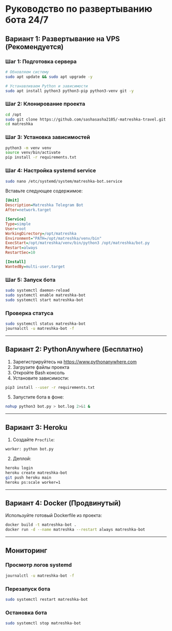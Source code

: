 # Руководство по развертыванию бота 24/7

## Вариант 1: Развертывание на VPS (Рекомендуется)

### Шаг 1: Подготовка сервера
```bash
# Обновляем систему
sudo apt update && sudo apt upgrade -y

# Устанавливаем Python и зависимости
sudo apt install python3 python3-pip python3-venv git -y
```

### Шаг 2: Клонирование проекта
```bash
cd /opt
sudo git clone https://github.com/sashasasha2105/-matreshka-travel.git matreshka
cd matreshka
```

### Шаг 3: Установка зависимостей
```bash
python3 -m venv venv
source venv/bin/activate
pip install -r requirements.txt
```

### Шаг 4: Настройка systemd service
```bash
sudo nano /etc/systemd/system/matreshka-bot.service
```

Вставьте следующее содержимое:
```ini
[Unit]
Description=Matreshka Telegram Bot
After=network.target

[Service]
Type=simple
User=root
WorkingDirectory=/opt/matreshka
Environment="PATH=/opt/matreshka/venv/bin"
ExecStart=/opt/matreshka/venv/bin/python3 /opt/matreshka/bot.py
Restart=always
RestartSec=10

[Install]
WantedBy=multi-user.target
```

### Шаг 5: Запуск бота
```bash
sudo systemctl daemon-reload
sudo systemctl enable matreshka-bot
sudo systemctl start matreshka-bot
```

### Проверка статуса
```bash
sudo systemctl status matreshka-bot
journalctl -u matreshka-bot -f
```

---

## Вариант 2: PythonAnywhere (Бесплатно)

1. Зарегистрируйтесь на https://www.pythonanywhere.com
2. Загрузите файлы проекта
3. Откройте Bash консоль
4. Установите зависимости:
```bash
pip3 install --user -r requirements.txt
```
5. Запустите бота в фоне:
```bash
nohup python3 bot.py > bot.log 2>&1 &
```

---

## Вариант 3: Heroku

1. Создайте `Procfile`:
```
worker: python bot.py
```

2. Деплой:
```bash
heroku login
heroku create matreshka-bot
git push heroku main
heroku ps:scale worker=1
```

---

## Вариант 4: Docker (Продвинутый)

Используйте готовый Dockerfile из проекта:
```bash
docker build -t matreshka-bot .
docker run -d --name matreshka --restart always matreshka-bot
```

---

## Мониторинг

### Просмотр логов systemd
```bash
journalctl -u matreshka-bot -f
```

### Перезапуск бота
```bash
sudo systemctl restart matreshka-bot
```

### Остановка бота
```bash
sudo systemctl stop matreshka-bot
```